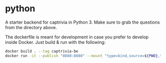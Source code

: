 # python

A starter backend for captrivia in Python 3. Make sure to grab the questions
from the directory above.

The dockerfile is meant for development in case you prefer to develop inside
Docker. Just build & run with the following:

```bash
docker build . --tag captrivia-be
docker run -it --publish "8080:8080" --mount "type=bind,source=${PWD},target=app" captrivia-be
```
